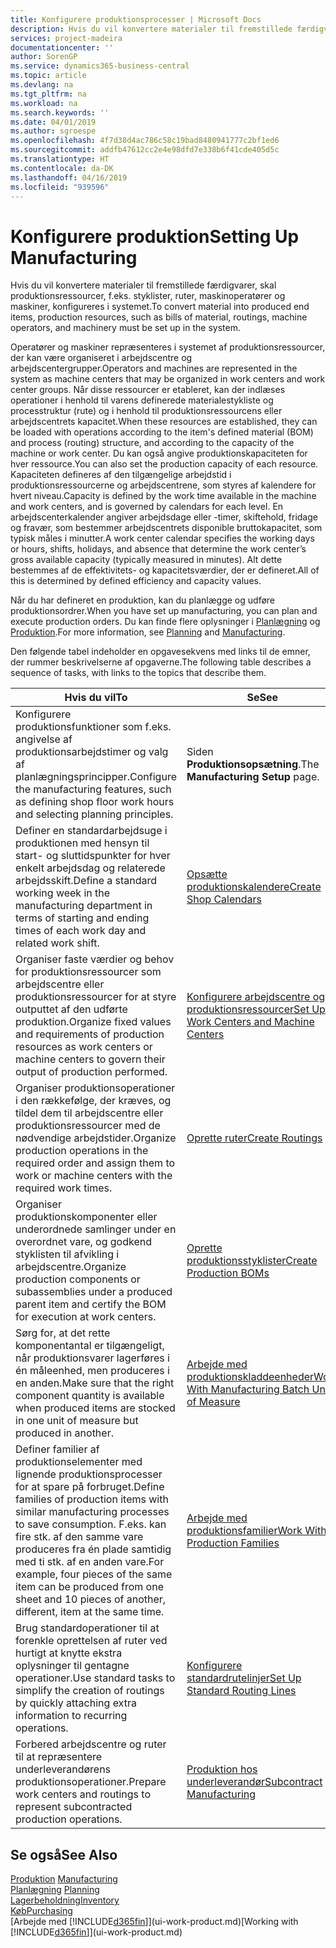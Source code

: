 ```yaml
---
title: Konfigurere produktionsprocesser | Microsoft Docs
description: Hvis du vil konvertere materialer til fremstillede færdigvarer, skal produktionsressourcer, f.eks. styklister, ruter, maskinoperatører og maskiner, konfigureres i systemet.
services: project-madeira
documentationcenter: ''
author: SorenGP
ms.service: dynamics365-business-central
ms.topic: article
ms.devlang: na
ms.tgt_pltfrm: na
ms.workload: na
ms.search.keywords: ''
ms.date: 04/01/2019
ms.author: sgroespe
ms.openlocfilehash: 4f7d38d4ac786c58c19bad8480941777c2bf1ed6
ms.sourcegitcommit: addfb47612cc2e4e98dfd7e338b6f41cde405d5c
ms.translationtype: HT
ms.contentlocale: da-DK
ms.lasthandoff: 04/16/2019
ms.locfileid: "939596"
---
```

# <a name="setting-up-manufacturing"></a><span data-ttu-id="d312f-103">Konfigurere produktion</span><span class="sxs-lookup"><span data-stu-id="d312f-103">Setting Up Manufacturing</span></span>
<span data-ttu-id="d312f-104">Hvis du vil konvertere materialer til fremstillede færdigvarer, skal produktionsressourcer, f.eks. styklister, ruter, maskinoperatører og maskiner, konfigureres i systemet.</span><span class="sxs-lookup"><span data-stu-id="d312f-104">To convert material into produced end items, production resources, such as bills of material, routings, machine operators, and machinery must be set up in the system.</span></span>

<span data-ttu-id="d312f-105">Operatører og maskiner repræsenteres i systemet af produktionsressourcer, der kan være organiseret i arbejdscentre og arbejdscentergrupper.</span><span class="sxs-lookup"><span data-stu-id="d312f-105">Operators and machines are represented in the system as machine centers that may be organized in work centers and work center groups.</span></span> <span data-ttu-id="d312f-106">Når disse ressourcer er etableret, kan der indlæses operationer i henhold til varens definerede materialestykliste og processtruktur (rute) og i henhold til produktionsressourcens eller arbejdscentrets kapacitet.</span><span class="sxs-lookup"><span data-stu-id="d312f-106">When these resources are established, they can be loaded with operations according to the item's defined material (BOM) and process (routing) structure, and according to the capacity of the machine or work center.</span></span> <span data-ttu-id="d312f-107">Du kan også angive produktionskapaciteten for hver ressource.</span><span class="sxs-lookup"><span data-stu-id="d312f-107">You can also set the production capacity of each resource.</span></span> <span data-ttu-id="d312f-108">Kapaciteten defineres af den tilgængelige arbejdstid i produktionsressourcerne og arbejdscentrene, som styres af kalendere for hvert niveau.</span><span class="sxs-lookup"><span data-stu-id="d312f-108">Capacity is defined by the work time available in the machine and work centers, and is governed by calendars for each level.</span></span> <span data-ttu-id="d312f-109">En arbejdscenterkalender angiver arbejdsdage eller -timer, skiftehold, fridage og fravær, som bestemmer arbejdscentrets disponible bruttokapacitet, som typisk måles i minutter.</span><span class="sxs-lookup"><span data-stu-id="d312f-109">A work center calendar specifies the working days or hours, shifts, holidays, and absence that determine the work center’s gross available capacity (typically measured in minutes).</span></span> <span data-ttu-id="d312f-110">Alt dette bestemmes af de effektivitets- og kapacitetsværdier, der er defineret.</span><span class="sxs-lookup"><span data-stu-id="d312f-110">All of this is determined by defined efficiency and capacity values.</span></span>  

<span data-ttu-id="d312f-111">Når du har defineret en produktion, kan du planlægge og udføre produktionsordrer.</span><span class="sxs-lookup"><span data-stu-id="d312f-111">When you have set up manufacturing, you can plan and execute production orders.</span></span> <span data-ttu-id="d312f-112">Du kan finde flere oplysninger i [Planlægning](production-planning.md) og [Produktion](production-manage-manufacturing.md).</span><span class="sxs-lookup"><span data-stu-id="d312f-112">For more information, see [Planning](production-planning.md) and [Manufacturing](production-manage-manufacturing.md).</span></span>  

 <span data-ttu-id="d312f-113">Den følgende tabel indeholder en opgavesekvens med links til de emner, der rummer beskrivelserne af opgaverne.</span><span class="sxs-lookup"><span data-stu-id="d312f-113">The following table describes a sequence of tasks, with links to the topics that describe them.</span></span>   

|<span data-ttu-id="d312f-114">**Hvis du vil**</span><span class="sxs-lookup"><span data-stu-id="d312f-114">**To**</span></span>|<span data-ttu-id="d312f-115">**Se**</span><span class="sxs-lookup"><span data-stu-id="d312f-115">**See**</span></span>|  
|------------|-------------|  
|<span data-ttu-id="d312f-116">Konfigurere produktionsfunktioner som f.eks. angivelse af produktionsarbejdstimer og valg af planlægningsprincipper.</span><span class="sxs-lookup"><span data-stu-id="d312f-116">Configure the manufacturing features, such as defining shop floor work hours and selecting planning principles.</span></span>|<span data-ttu-id="d312f-117">Siden **Produktionsopsætning**.</span><span class="sxs-lookup"><span data-stu-id="d312f-117">The **Manufacturing Setup** page.</span></span>|  
|<span data-ttu-id="d312f-118">Definer en standardarbejdsuge i produktionen med hensyn til start- og sluttidspunkter for hver enkelt arbejdsdag og relaterede arbejdsskift.</span><span class="sxs-lookup"><span data-stu-id="d312f-118">Define a standard working week in the manufacturing department in terms of starting and ending times of each work day and related work shift.</span></span>|[<span data-ttu-id="d312f-119">Opsætte produktionskalendere</span><span class="sxs-lookup"><span data-stu-id="d312f-119">Create Shop Calendars</span></span>](production-how-to-create-work-center-calendars.md)|  
|<span data-ttu-id="d312f-120">Organiser faste værdier og behov for produktionsressourcer som arbejdscentre eller produktionsressourcer for at styre outputtet af den udførte produktion.</span><span class="sxs-lookup"><span data-stu-id="d312f-120">Organize fixed values and requirements of production resources as work centers or machine centers to govern their output of production performed.</span></span>|[<span data-ttu-id="d312f-121">Konfigurere arbejdscentre og produktionsressourcer</span><span class="sxs-lookup"><span data-stu-id="d312f-121">Set Up Work Centers and Machine Centers</span></span>](production-how-to-set-up-work-and-machine-centers.md)|
|<span data-ttu-id="d312f-122">Organiser produktionsoperationer i den rækkefølge, der kræves, og tildel dem til arbejdscentre eller produktionsressourcer med de nødvendige arbejdstider.</span><span class="sxs-lookup"><span data-stu-id="d312f-122">Organize production operations in the required order and assign them to work or machine centers with the required work times.</span></span>|[<span data-ttu-id="d312f-123">Oprette ruter</span><span class="sxs-lookup"><span data-stu-id="d312f-123">Create Routings</span></span>](production-how-to-create-routings.md)|
|<span data-ttu-id="d312f-124">Organiser produktionskomponenter eller underordnede samlinger under en overordnet vare, og godkend styklisten til afvikling i arbejdscentre.</span><span class="sxs-lookup"><span data-stu-id="d312f-124">Organize production components or subassemblies under a produced parent item and certify the BOM for execution at work centers.</span></span>|[<span data-ttu-id="d312f-125">Oprette produktionsstyklister</span><span class="sxs-lookup"><span data-stu-id="d312f-125">Create Production BOMs</span></span>](production-how-to-create-production-boms.md)|
|<span data-ttu-id="d312f-126">Sørg for, at det rette komponentantal er tilgængeligt, når produktionsvarer lagerføres i én måleenhed, men produceres i en anden.</span><span class="sxs-lookup"><span data-stu-id="d312f-126">Make sure that the right component quantity is available when produced items are stocked in one unit of measure but produced in another.</span></span>|[<span data-ttu-id="d312f-127">Arbejde med produktionskladdeenheder</span><span class="sxs-lookup"><span data-stu-id="d312f-127">Work With Manufacturing Batch Units of Measure</span></span>](production-how-to-use-the-manufacturing-batch-unit-of-measure.md)|  
|<span data-ttu-id="d312f-128">Definer familier af produktionselementer med lignende produktionsprocesser for at spare på forbruget.</span><span class="sxs-lookup"><span data-stu-id="d312f-128">Define families of production items with similar manufacturing processes to save consumption.</span></span> <span data-ttu-id="d312f-129">F.eks. kan fire stk. af den samme vare produceres fra én plade samtidig med ti stk. af en anden vare.</span><span class="sxs-lookup"><span data-stu-id="d312f-129">For example, four pieces of the same item can be produced from one sheet and 10 pieces of another, different, item at the same time.</span></span>|[<span data-ttu-id="d312f-130">Arbejde med produktionsfamilier</span><span class="sxs-lookup"><span data-stu-id="d312f-130">Work With Production Families</span></span>](production-how-work-family.md)|
|<span data-ttu-id="d312f-131">Brug standardoperationer til at forenkle oprettelsen af ruter ved hurtigt at knytte ekstra oplysninger til gentagne operationer.</span><span class="sxs-lookup"><span data-stu-id="d312f-131">Use standard tasks to simplify the creation of routings by quickly attaching extra information to recurring operations.</span></span>|[<span data-ttu-id="d312f-132">Konfigurere standardrutelinjer</span><span class="sxs-lookup"><span data-stu-id="d312f-132">Set Up Standard Routing Lines</span></span>](production-how-set-up-standard-routing-lines.md)|  
|<span data-ttu-id="d312f-133">Forbered arbejdscentre og ruter til at repræsentere underleverandørens produktionsoperationer.</span><span class="sxs-lookup"><span data-stu-id="d312f-133">Prepare work centers and routings to represent subcontracted production operations.</span></span>|[<span data-ttu-id="d312f-134">Produktion hos underleverandør</span><span class="sxs-lookup"><span data-stu-id="d312f-134">Subcontract Manufacturing</span></span>](production-how-to-subcontract-manufacturing.md)|  

## <a name="see-also"></a><span data-ttu-id="d312f-135">Se også</span><span class="sxs-lookup"><span data-stu-id="d312f-135">See Also</span></span>
<span data-ttu-id="d312f-136">[Produktion](production-manage-manufacturing.md)  </span><span class="sxs-lookup"><span data-stu-id="d312f-136">[Manufacturing](production-manage-manufacturing.md)  </span></span>  
<span data-ttu-id="d312f-137">[Planlægning](production-planning.md) </span><span class="sxs-lookup"><span data-stu-id="d312f-137">[Planning](production-planning.md) </span></span>  
[<span data-ttu-id="d312f-138">Lagerbeholdning</span><span class="sxs-lookup"><span data-stu-id="d312f-138">Inventory</span></span>](inventory-manage-inventory.md)  
[<span data-ttu-id="d312f-139">Køb</span><span class="sxs-lookup"><span data-stu-id="d312f-139">Purchasing</span></span>](purchasing-manage-purchasing.md)  
<span data-ttu-id="d312f-140">[Arbejde med [!INCLUDE[d365fin](includes/d365fin_md.md)]](ui-work-product.md)</span><span class="sxs-lookup"><span data-stu-id="d312f-140">[Working with [!INCLUDE[d365fin](includes/d365fin_md.md)]](ui-work-product.md)</span></span>
